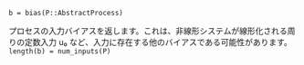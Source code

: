 ```
b = bias(P::AbstractProcess)
```

プロセスの入力バイアスを返します。これは、非線形システムが線形化される周りの定数入力 u₀ など、入力に存在する他のバイアスである可能性があります。`length(b) = num_inputs(P)`
